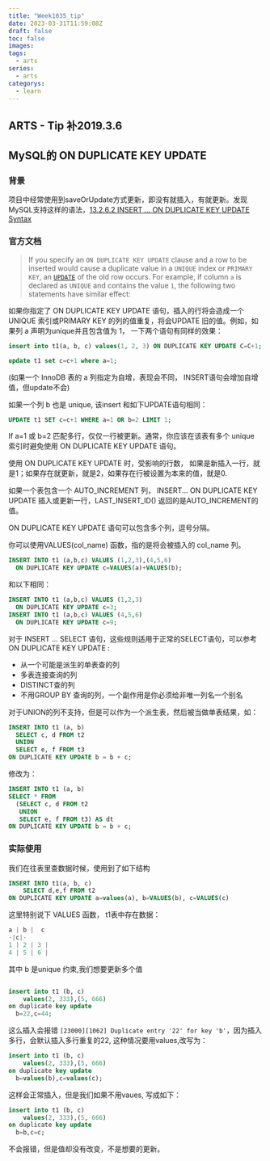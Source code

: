```yaml
---
title: "Week1035_tip"
date: 2023-03-31T11:59:08Z
draft: false 
toc: false
images:
tags:
  - arts 
series:
  - arts 
categorys:
  - learn 
---
```


## ARTS - Tip  补2019.3.6

## MySQL的 ON DUPLICATE KEY UPDATE

### 背景

项目中经常使用到saveOrUpdate方式更新，即没有就插入，有就更新。发现MySQL支持这样的语法，[13.2.6.2 INSERT ... ON DUPLICATE KEY UPDATE Syntax](https://dev.mysql.com/doc/refman/8.0/en/insert-on-duplicate.html)

### 官方文档

> If you specify an `ON DUPLICATE KEY UPDATE` clause and a row to be inserted would cause a duplicate value in a `UNIQUE` index or `PRIMARY KEY`, an [`UPDATE`](https://dev.mysql.com/doc/refman/8.0/en/update.html) of the old row occurs. For example, if column `a` is declared as `UNIQUE` and contains the value `1`, the following two statements have similar effect:

如果你指定了 ON DUPLICATE KEY  UPDATE  语句，插入的行将会造成一个 UNIQUE 索引或PRIMARY KEY 的列的值重复，将会UPDATE 旧的值。例如，如果列  a  声明为unique并且包含值为 1， 一下两个语句有同样的效果：

```sql
insert into t1(a, b, c) values(1, 2, 3) ON DUPLICATE KEY UPDATE C=C+1;

update t1 set c=c+1 where a=1;
```

(如果一个 InnoDB 表的 a 列指定为自增，表现会不同， INSERT语句会增加自增值，但update不会)

如果一个列 b  也是 unique, 该insert 和如下UPDATE语句相同：

```sql
UPDATE t1 SET c=c+1 WHERE a=1 OR b=2 LIMIT 1;
```

If a=1 或 b=2 匹配多行，仅仅一行被更新。通常，你应该在该表有多个 unique 索引时避免使用 ON DUPLICATE KEY UPDATE 语句。

使用 ON DUPLICATE KEY UPDATE 时，受影响的行数， 如果是新插入一行，就是1；如果存在就更新，就是2，如果存在行被设置为本来的值，就是0.

如果一个表包含一个 AUTO_INCREMENT 列， INSERT... ON DUPLICATE KEY UPDATE  插入或更新一行，LAST_INSERT_ID() 返回的是AUTO_INCREMENT的值。



ON DUPLICATE KEY UPDATE 语句可以包含多个列，逗号分隔。

你可以使用VALUES(col_name) 函数，指的是将会被插入的 col_name 列。

```sql
INSERT INTO t1 (a,b,c) VALUES (1,2,3),(4,5,6)
  ON DUPLICATE KEY UPDATE c=VALUES(a)+VALUES(b);
```

和以下相同：

```sql
INSERT INTO t1 (a,b,c) VALUES (1,2,3)
  ON DUPLICATE KEY UPDATE c=3;
INSERT INTO t1 (a,b,c) VALUES (4,5,6)
  ON DUPLICATE KEY UPDATE c=9;
```

对于 INSERT ... SELECT 语句，这些规则适用于正常的SELECT语句，可以参考ON DUPLICATE KEY UPDATE :

* 从一个可能是派生的单表查的列
* 多表连接查询的列
* DISTINCT查的列
* 不用GROUP BY 查询的列，一个副作用是你必须给非唯一列名一个别名

对于UNION的列不支持，但是可以作为一个派生表，然后被当做单表结果，如：

```sql
INSERT INTO t1 (a, b)
  SELECT c, d FROM t2
  UNION
  SELECT e, f FROM t3
ON DUPLICATE KEY UPDATE b = b + c;
```

修改为：

```sql
INSERT INTO t1 (a, b)
SELECT * FROM
  (SELECT c, d FROM t2
   UNION
   SELECT e, f FROM t3) AS dt
ON DUPLICATE KEY UPDATE b = b + c;
```

### 实际使用

我们在往表里查数据时候，使用到了如下结构

```sql
INSERT INTO t1(a, b, c)
	SELECT d,e,f FROM t2
ON DUPLICATE KEY UPDATE a=values(a), b=VALUES(b), c=VALUES(c)
```



这里特别说下 VALUES 函数， t1表中存在数据：



```java
a | b |  c  
-|c|-
1 | 2 | 3 |
4 | 5 | 6 |
```

其中 b 是unique 约束,我们想要更新多个值

```sql

insert into t1 (b, c)
    values(2, 333),(5, 666)
on duplicate key update
  b=22,c=44;
```

这么插入会报错 ```[23000][1062] Duplicate entry '22' for key 'b'```，因为插入多行，会默认插入多行重复的22, 这种情况要用values,改写为：

```sql
insert into t1 (b, c)
    values(2, 333),(5, 666)
on duplicate key update
  b=values(b),c=values(c);
```

这样会正常插入，但是我们如果不用vaues, 写成如下：

```sql
insert into t1 (b, c)
    values(2, 333),(5, 666)
on duplicate key update
  b=b,c=c;
```

不会报错，但是值却没有改变，不是想要的更新。